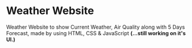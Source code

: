 # Weather Website
Weather Website to show Current Weather, Air Quality along with 5 Days Forecast, made by using HTML, CSS & JavaScript
**(...still working on it's UI.)**
